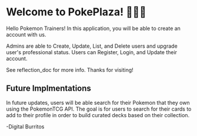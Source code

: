

# Welcome to PokePlaza! 🎉✨🔥

Hello Pokemon Trainers! In this application, you will be able to create an account with us.

Admins are able to Create, Update, List, and Delete users and upgrade user's professional status.
Users can Register, Login, and Update their account.

See reflection_doc for more info. Thanks for visiting!

## Future Implmentations

In future updates, users will be able search for their Pokemon that they own using the PokemonTCG API. The goal is for users to search for their cards to add to their profile in order to build curated decks based on their collection.


-Digital Burritos